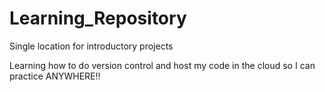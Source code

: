 # Learning_Repository
Single location for introductory projects

Learning how to do version control and host my code in the cloud so I can practice ANYWHERE!!
